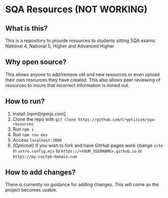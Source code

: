 # SQA Resources (NOT WORKING)

## What is this?

This is a repository to provide resources to students sitting SQA exams: National 4, National 5, Higher and Advanced Higher

## Why open source?

This allows anyone to add/remove old and new resources or even upload their own resources they have created. This also allows peer reviewing of resources to insure that incorrect information is ironed out.

## How to run?

1. Install (npm)[npmjs.com]
2. Clone the repo with `git clone https://github.com/Cryptizism/sqa-resources`
3. Run `npm i`
4. Run `npm run dev`
5. Access `localhost:3000`
6. *(Optional)* If you wish to fork and have GitHub pages work change `site` in `astro.config.mjs` to `https://<YOUR_USERNAME>.github.io` or `https://my-custom-domain.com`

## How to add changes?

There is currently no guidance for adding changes. This will come as the project becomes usable.